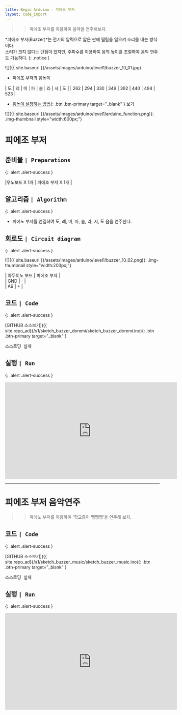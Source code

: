 ```yaml
---
title: Begin Arduino - 피에조 부저
layout: code_import
---
```


>> 피에조 부저를 이용하여 음악을 연주해보자.

*피에조 부저(Buzzer)*는 전기의 압력으로 얇은 판에 떨림을 일으켜 소리를 내는 방식이다.    
소리가 크지 않다는 단점이 있지만, 주파수를 이용하여 음의 높이를 조절하여 음악 연주도 가능하다.
{: .notice }

![]({{ site.baseurl }}/assets/images/arduino/level1/buzzer_10_01.jpg)

+ 피에조 부저의 음높이     

| 도 | 레 | 미 | 파 | 솔 | 라 | 시 | 도 | 
| 262 | 294 | 330 | 349 | 392 | 440 | 494 | 523 | 

+ [음높이 설정하는 방법](https://www.arduino.cc/reference/en/){: .btn .btn-primary target="_blank" } 보기    

![]({{ site.baseurl }}/assets/images/arduino/level1/arduino_function.png){: .img-thumbnail style="width:600px;"}    
# 피에조 부저 

## 준비물 `| Preparations`
{: .alert .alert-success }
 
|우노보드 X 1개 | 피에조 부저 X 1개 |  


## 알고리즘 `| Algorithm`
{: .alert .alert-success }

+ 피에노 부저를 연결하여 도, 레, 미, 파, 솔, 라, 시, 도 음을 연주한다.    

## 회로도 `| Circuit diagram`
{: .alert .alert-success }
    
![]({{ site.baseurl }}/assets/images/arduino/level1/buzzer_10_02.png){: .img-thumbnail style="width:200px;"} 
    

| 아두이노 보드 | 피에조 부저 |  
| GND | - |  
| A9 | +  |  


## 코드 `| Code`
{: .alert .alert-success }


[GITHUB 소스보기]({{ site.repo_ad}}/s1/sketch_buzzer_doremi/sketch_buzzer_doremi.ino){: .btn .btn-primary target="_blank" }

<pre id="show1" class="show-json-from-git">소스로딩 실패</pre>
<script>showJsonFromGit('{{ site.repo_ad_raw }}/s1/sketch_buzzer_doremi/sketch_buzzer_doremi.ino', 'show1', '500px');</script>


## 실행 `| Run`
{: .alert .alert-success }
<iframe width="560" height="315" src="https://www.youtube.com/embed/U8lzo1Y_nX4" title="YouTube video player" frameborder="0" allow="accelerometer; autoplay; clipboard-write; encrypted-media; gyroscope; picture-in-picture" allowfullscreen></iframe>

<hr>

# 피에조 부저 음악연주

>> 피에노 부저를 이용하여 '학교종이 땡땡땡'을 연주해 보자.    

## 코드 `| Code`
{: .alert .alert-success }
   

[GITHUB 소스보기]({{ site.repo_ad}}/s1/sketch_buzzer_music/sketch_buzzer_music.ino){: .btn .btn-primary target="_blank" }

<pre id="show2" class="show-json-from-git">소스로딩 실패</pre>
<script>showJsonFromGit('{{ site.repo_ad_raw }}/s1/sketch_buzzer_music/sketch_buzzer_music.ino', 'show2', '500px');</script>


## 실행 `| Run`
{: .alert .alert-success }

<iframe width="560" height="315" src="https://www.youtube.com/embed/MM0K4SxVdOk" title="YouTube video player" frameborder="0" allow="accelerometer; autoplay; clipboard-write; encrypted-media; gyroscope; picture-in-picture" allowfullscreen></iframe>

